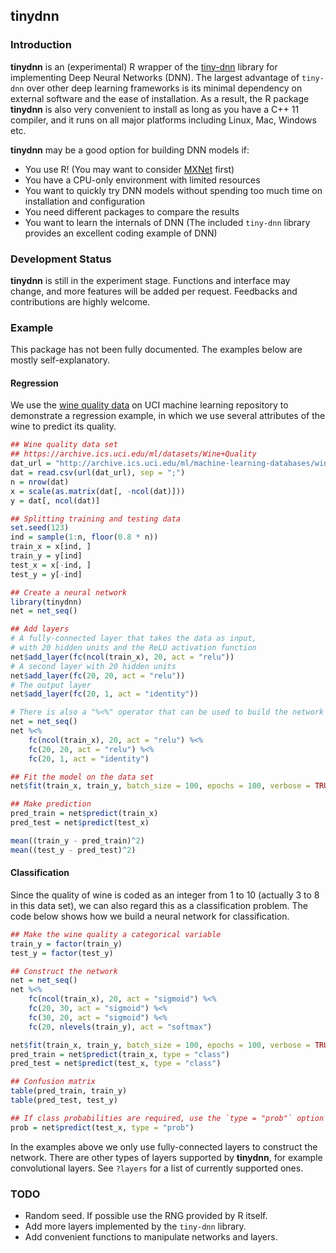 ## tinydnn

### Introduction

**tinydnn** is an (experimental) R wrapper of the
[tiny-dnn](https://github.com/tiny-dnn/tiny-dnn) library for implementing
Deep Neural Networks (DNN). The largest advantage of `tiny-dnn` over other deep
learning frameworks is its minimal dependency on external software and the
ease of installation. As a result, the R package **tinydnn** is also very
convenient to install as long as you have a C++ 11 compiler, and it runs on
all major platforms including Linux, Mac, Windows etc.

**tinydnn** may be a good option for building DNN models if:

- You use R! (You may want to consider [MXNet](https://github.com/dmlc/mxnet) first)
- You have a CPU-only environment with limited resources
- You want to quickly try DNN models without spending too much time on
installation and configuration
- You need different packages to compare the results
- You want to learn the internals of DNN (The included `tiny-dnn` library
provides an excellent coding example of DNN)

### Development Status

**tinydnn** is still in the experiment stage. Functions and interface may change,
and more features will be added per request. Feedbacks and contributions are
highly welcome.

### Example

This package has not been fully documented. The examples below are mostly
self-explanatory.

#### Regression

We use the [wine quality data](https://archive.ics.uci.edu/ml/datasets/Wine+Quality)
on UCI machine learning repository to demonstrate a regression example, in which
we use several attributes of the wine to predict its quality.

```r
## Wine quality data set
## https://archive.ics.uci.edu/ml/datasets/Wine+Quality
dat_url = "http://archive.ics.uci.edu/ml/machine-learning-databases/wine-quality/winequality-red.csv"
dat = read.csv(url(dat_url), sep = ";")
n = nrow(dat)
x = scale(as.matrix(dat[, -ncol(dat)]))
y = dat[, ncol(dat)]

## Splitting training and testing data
set.seed(123)
ind = sample(1:n, floor(0.8 * n))
train_x = x[ind, ]
train_y = y[ind]
test_x = x[-ind, ]
test_y = y[-ind]

## Create a neural network
library(tinydnn)
net = net_seq()

## Add layers
# A fully-connected layer that takes the data as input,
# with 20 hidden units and the ReLU activation function
net$add_layer(fc(ncol(train_x), 20, act = "relu"))
# A second layer with 20 hidden units                                      
net$add_layer(fc(20, 20, act = "relu"))
# The output layer
net$add_layer(fc(20, 1, act = "identity"))

# There is also a "%<%" operator that can be used to build the network
net = net_seq()
net %<%
    fc(ncol(train_x), 20, act = "relu") %<%
    fc(20, 20, act = "relu") %<%
    fc(20, 1, act = "identity")

## Fit the model on the data set
net$fit(train_x, train_y, batch_size = 100, epochs = 100, verbose = TRUE)

## Make prediction
pred_train = net$predict(train_x)
pred_test = net$predict(test_x)

mean((train_y - pred_train)^2)
mean((test_y - pred_test)^2)
```

#### Classification

Since the quality of wine is coded as an integer from 1 to 10 (actually 3 to 8
in this data set), we can also regard this as a classification problem. The
code below shows how we build a neural network for classification.

```r
## Make the wine quality a categorical variable
train_y = factor(train_y)
test_y = factor(test_y)

## Construct the network
net = net_seq()
net %<%
    fc(ncol(train_x), 20, act = "sigmoid") %<%
    fc(20, 30, act = "sigmoid") %<%
    fc(30, 20, act = "sigmoid") %<%
    fc(20, nlevels(train_y), act = "softmax")

net$fit(train_x, train_y, batch_size = 100, epochs = 100, verbose = TRUE)
pred_train = net$predict(train_x, type = "class")
pred_test = net$predict(test_x, type = "class")

## Confusion matrix
table(pred_train, train_y)
table(pred_test, test_y)

## If class probabilities are required, use the `type = "prob"` option
prob = net$predict(test_x, type = "prob")
```

In the examples above we only use fully-connected layers to construct the
network. There are other types of layers supported by **tinydnn**, for example
convolutional layers. See `?layers` for a list of currently supported ones.

### TODO

- Random seed. If possible use the RNG provided by R itself.
- Add more layers implemented by the `tiny-dnn` library.
- Add convenient functions to manipulate networks and layers.
